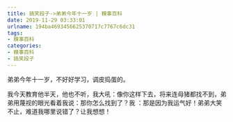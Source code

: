 ```yaml
---
title: 搞笑段子->弟弟今年十一岁 | 糗事百科
date: 2019-11-29 03:33:01
urlname: 194ba4693456625370717c7767c6dc31
tags: 
- 糗事百科
categories:
- 糗事百科
- 搞笑段子
---
```

弟弟今年十一岁，不好好学习，调皮捣蛋的。

我今天教育他半天，他也不听，我大吼：像你这样下去，将来连母猪都找不到，弟弟用蔑视的眼光看着我说：那你怎么找到了？我 ：那是因为我运气好！弟弟大笑不止，难道我哪里说错了？让我想想！


